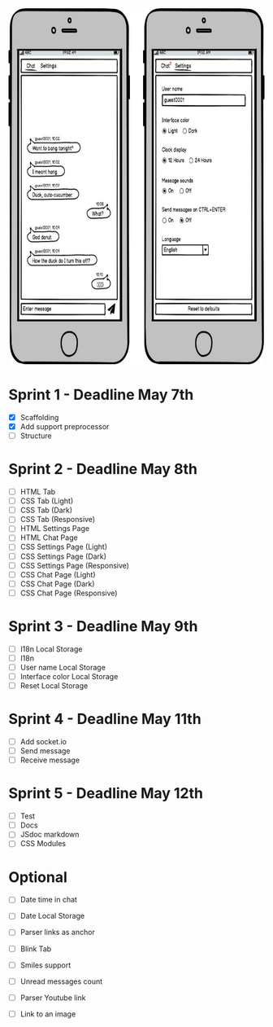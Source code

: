 <img src="./layout.jpg" alt="layout" height="700">

# Sprint 1 - Deadline May 7th
- [X] Scaffolding
- [X] Add support preprocessor
- [ ] Structure

# Sprint 2 - Deadline May 8th
- [ ] HTML Tab
- [ ] CSS Tab (Light)
- [ ] CSS Tab (Dark)
- [ ] CSS Tab (Responsive)
- [ ] HTML Settings Page
- [ ] HTML Chat Page
- [ ] CSS Settings Page (Light)
- [ ] CSS Settings Page (Dark)
- [ ] CSS Settings Page (Responsive)
- [ ] CSS Chat Page (Light)
- [ ] CSS Chat Page (Dark)
- [ ] CSS Chat Page (Responsive)

# Sprint 3 - Deadline May 9th
- [ ] I18n Local Storage
- [ ] I18n
- [ ] User name Local Storage
- [ ] Interface color Local Storage
- [ ] Reset Local Storage

# Sprint 4 - Deadline May 11th
- [ ] Add socket.io
- [ ] Send message
- [ ] Receive message

# Sprint 5 - Deadline May 12th
- [ ] Test
- [ ] Docs
- [ ] JSdoc markdown
- [ ] CSS Modules

# Optional
- [ ] Date time in chat
- [ ] Date Local Storage
- [ ] Parser links as anchor
- [ ] Blink Tab
- [ ] Smiles support
- [ ] Unread messages count
- [ ] Parser Youtube link
- [ ] Link to an image

